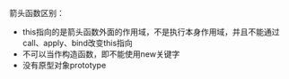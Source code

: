 箭头函数区别：

- this指向的是箭头函数外面的作用域，不是执行本身作用域，并且不能通过call、apply、bind改变this指向
- 不可以当作构造函数，即不能使用new关键字
- 没有原型对象prototype
